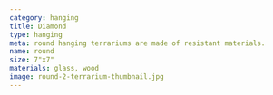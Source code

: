 ```yaml
---
category: hanging
title: Diamond
type: hanging 
meta: round hanging terrariums are made of resistant materials.
name: round
size: 7"x7"
materials: glass, wood
image: round-2-terrarium-thumbnail.jpg
---
```


